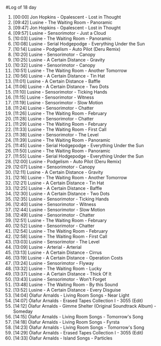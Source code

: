 #Log of 18 day

1. [00:00] Jon Hopkins - Opalescent - Lost in Thought
1. [09:42] Lusine - The Waiting Room - Panoramic
1. [09:47] Jon Hopkins - Opalescent - Lost in Thought
1. [09:57] Lusine - Sensorimotor - Just a Cloud
1. [10:03] Lusine - The Waiting Room - Panoramic
1. [10:08] Lusine - Serial Hodgepodge - Everything Under the Sun
1. [10:14] Lusine - Podgelism - Auto Pilot (Deru Remix)
1. [10:20] Lusine - Sensorimotor - Canopy
1. [10:25] Lusine - A Certain Distance - Gravity
1. [10:32] Lusine - Sensorimotor - Canopy
1. [10:51] Lusine - The Waiting Room - Another Tomorrow
1. [10:56] Lusine - A Certain Distance - Tin Hat
1. [11:01] Lusine - A Certain Distance - Baffle
1. [11:06] Lusine - A Certain Distance - Two Dots
1. [11:10] Lusine - Sensorimotor - Ticking Hands
1. [11:15] Lusine - Sensorimotor - Witness
1. [11:19] Lusine - Sensorimotor - Slow Motion
1. [11:24] Lusine - Sensorimotor - Chatter
1. [11:26] Lusine - The Waiting Room - February
1. [11:28] Lusine - Sensorimotor - Chatter
1. [11:29] Lusine - The Waiting Room - February
1. [11:33] Lusine - The Waiting Room - First Call
1. [11:38] Lusine - Sensorimotor - The Level
1. [11:39] Lusine - The Waiting Room - Panoramic
1. [11:45] Lusine - Serial Hodgepodge - Everything Under the Sun
1. [11:50] Lusine - The Waiting Room - Panoramic
1. [11:55] Lusine - Serial Hodgepodge - Everything Under the Sun
1. [12:00] Lusine - Podgelism - Auto Pilot (Deru Remix)
1. [12:07] Lusine - Sensorimotor - Canopy
1. [12:11] Lusine - A Certain Distance - Gravity
1. [12:16] Lusine - The Waiting Room - Another Tomorrow
1. [12:21] Lusine - A Certain Distance - Tin Hat
1. [12:25] Lusine - A Certain Distance - Baffle
1. [12:30] Lusine - A Certain Distance - Two Dots
1. [12:35] Lusine - Sensorimotor - Ticking Hands
1. [12:40] Lusine - Sensorimotor - Witness
1. [12:44] Lusine - Sensorimotor - Slow Motion
1. [12:49] Lusine - Sensorimotor - Chatter
1. [12:51] Lusine - The Waiting Room - February
1. [12:52] Lusine - Sensorimotor - Chatter
1. [12:54] Lusine - The Waiting Room - February
1. [12:58] Lusine - The Waiting Room - First Call
1. [13:03] Lusine - Sensorimotor - The Level
1. [13:09] Lusine - Arterial - Arterial
1. [13:13] Lusine - A Certain Distance - Cirrus
1. [13:19] Lusine - A Certain Distance - Operation Costs
1. [13:24] Lusine - Sensorimotor - Flyway
1. [13:32] Lusine - The Waiting Room - Lucky
1. [13:37] Lusine - A Certain Distance - Thick Of It
1. [13:43] Lusine - Sensorimotor - Won't Forget
1. [13:48] Lusine - The Waiting Room - By this Sound
1. [13:52] Lusine - A Certain Distance - Every Disguise
1. [14:04] Ólafur Arnalds - Living Room Songs - Near Light
1. [14:07] Ólafur Arnalds - Erased Tapes Collection I - 3055 (Edit)
1. [14:12] Ólafur Arnalds - Gimme Shelter (Original Soundtrack Album) - Someday
1. [14:15] Ólafur Arnalds - Living Room Songs - Tomorrow's Song
1. [14:18] Ólafur Arnalds - Living Room Songs - Fyrsta
1. [14:23] Ólafur Arnalds - Living Room Songs - Tomorrow's Song
1. [14:29] Ólafur Arnalds - Erased Tapes Collection I - 3055 (Edit)
1. [14:33] Ólafur Arnalds - Island Songs - Particles
